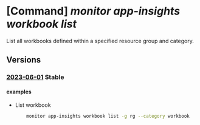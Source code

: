 # [Command] _monitor app-insights workbook list_

List all workbooks defined within a specified resource group and category.

## Versions

### [2023-06-01](/Resources/mgmt-plane/L3N1YnNjcmlwdGlvbnMve30vcHJvdmlkZXJzL21pY3Jvc29mdC5pbnNpZ2h0cy93b3JrYm9va3M=/2023-06-01.xml) **Stable**

<!-- mgmt-plane /subscriptions/{}/providers/microsoft.insights/workbooks 2023-06-01 -->
<!-- mgmt-plane /subscriptions/{}/resourcegroups/{}/providers/microsoft.insights/workbooks 2023-06-01 -->

#### examples

- List workbook
    ```bash
        monitor app-insights workbook list -g rg --category workbook
    ```
